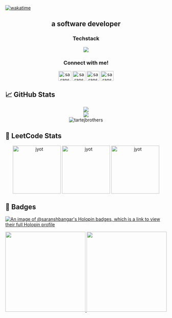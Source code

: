 [![wakatime](https://wakatime.com/badge/user/018cf67e-88b4-40bc-8c0f-5348d2c27274.svg)](https://wakatime.com/@018cf67e-88b4-40bc-8c0f-5348d2c27274)

<h2 align="center">a software developer</h2>

<h3 align="center">Techstack</h3>
<p align="center">
  <img src="https://skillicons.dev/icons?i=html,css,sass,bootstrap,tailwind,materialui,styledcomponents,js,ts,react,nextjs,redux,jquery,vite,nodejs,express,fastapi,graphql,postgres,mongodb,mysql,firebase,supabase,docker,netlify,vercel,git,github,postman,sentry,figma,bun,npm,pnpm,c,cpp&perline=9" />
</p>

<h3 align="center">Connect with me!</h3>
<p align="center">
  <a href="https://www.linkedin.com/in/saransh-bangar/" target="_blank"><img align="center" src="https://raw.githubusercontent.com/rahuldkjain/github-profile-readme-generator/master/src/images/icons/Social/linked-in-alt.svg" alt="saranshbangar" height="30" width="40" /></a>
  <a href="https://auth.geeksforgeeks.org/user/saranshbangar" target="_blank"><img align="center" src="https://raw.githubusercontent.com/rahuldkjain/github-profile-readme-generator/master/src/images/icons/Social/geeks-for-geeks.svg" alt="saranshbangar" height="30" width="40" /></a>
  <a href="https://leetcode.com/SaranshBangar/" target="_blank"><img align="center" src="https://raw.githubusercontent.com/rahuldkjain/github-profile-readme-generator/master/src/images/icons/Social/leet-code.svg" alt="saranshbangar" height="30" width="40" /></a>
  <a href="https://instagram.com/saransh.bangar" target="_blank"><img align="center" src="https://raw.githubusercontent.com/rahuldkjain/github-profile-readme-generator/master/src/images/icons/Social/instagram.svg" alt="saransh.bangar" height="30" width="40" /></a>
</p>

## 📈 GitHub Stats

<a src="https://www.saransh-bangar.xyz/" target="_blank">
  <div align="center">
    <img src="https://github-profile-summary-cards.vercel.app/api/cards/stats?username=SaranshBangar&theme=synthwave" />
  </div>
</a>
<a src="https://www.saransh-bangar.xyz/" target="_blank">
  <div align="center">
    <img src="https://github-profile-summary-cards.vercel.app/api/cards/repos-per-language?username=SaranshBangar&theme=synthwave" />
  </div>
</a>
<a src="https://wakatime.com/@SaranshBangar" target="_blank">
  <div align="center">
    <img src="https://github-readme-stats.vercel.app/api/wakatime?username=saranshbangar&theme=dark" alt="tartejbrothers" />
  </div>
</a>

## 📝 LeetCode Stats
<p align="center">
  <a href="https://leetcode.com/SaranshBangar/" target="_blank"><img align="center" src="https://assets.leetcode.com/static_assets/marketing/2024-200.gif" alt="jyot" height="150" width="150" /></a>
  <a href="https://leetcode.com/SaranshBangar/" target="_blank"><img align="center" src="https://assets.leetcode.com/static_assets/marketing/365.gif" alt="jyot" height="150" width="150" /></a>
  <a href="https://leetcode.com/SaranshBangar/" target="_blank"><img align="center" src="https://assets.leetcode.com/static_assets/marketing/2024-100.gif" alt="jyot" height="150" width="150" /></a>
</p>

## 🏅 Badges

[![An image of @saranshbangar's Holopin badges, which is a link to view their full Holopin profile](https://holopin.me/saranshbangar)](https://holopin.io/@saranshbangar)
<div data-iframe-width="150" data-iframe-height="270" data-share-badge-id="d934bd8c-1317-4d8e-836f-0e3b4b16f239" data-share-badge-host="https://www.credly.com"></div>
<div align="center">
  <a href="https://www.credly.com/badges/d934bd8c-1317-4d8e-836f-0e3b4b16f239/public_url">
    <img src="https://github.com/user-attachments/assets/4a87de9b-a210-45c2-983a-ae88d14c1b36" width="250" height="250" />
  </a>
  <a href="https://api.badgr.io/public/assertions/DPRd0IjdTLOCCC5WQr0-kw">
    <img src="https://github.com/user-attachments/assets/c0b7f1ff-284a-470e-8e3d-9d4dcfb5b2f0" width="250" height="250" />
  </a>
</div>
